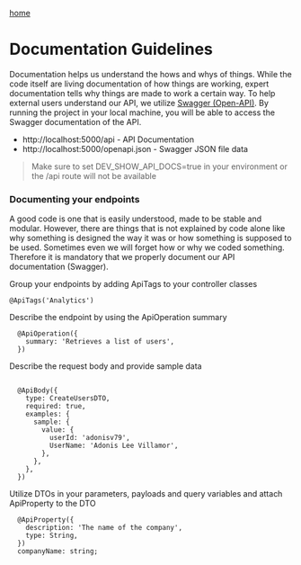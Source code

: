 [home](/README.md#wiki-pages)

# Documentation Guidelines

Documentation helps us understand the hows and whys of things. While the code itself are living documentation of how things are working, expert documentation tells why things are made to work a certain way. To help external users understand our API, we utilize [Swagger (Open-API)](https://docs.nestjs.com/openapi/introduction). By running the project in your local machine, you will be able to access the Swagger documentation of the API.

  * http://localhost:5000/api - API Documentation
  * http://localhost:5000/openapi.json - Swagger JSON file data

> Make sure to set DEV_SHOW_API_DOCS=true in your environment or the /api route will not be available

### Documenting your endpoints

A good code is one that is easily understood, made to be stable and modular. However, there are things that is not explained by code alone like why something is designed the way it was or how something is supposed to be used. Sometimes even we will forget how or why we coded something. Therefore it is mandatory that we properly document our API documentation (Swagger).

Group your endpoints by adding ApiTags to your controller classes
```
@ApiTags('Analytics')
```

Describe the endpoint by using the ApiOperation summary
```
  @ApiOperation({
    summary: 'Retrieves a list of users',
  })
```

Describe the request body and provide sample data
```

  @ApiBody({
    type: CreateUsersDTO,
    required: true,
    examples: {
      sample: {
        value: {
          userId: 'adonisv79',
          UserName: 'Adonis Lee Villamor',
        },
      },
    },
  })
```

Utilize DTOs in your parameters, payloads and query variables and attach ApiProperty to the DTO
```
  @ApiProperty({
    description: 'The name of the company',
    type: String,
  })
  companyName: string;
```